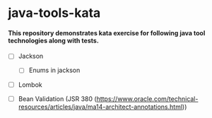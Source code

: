 # java-tools-kata

#### This repository demonstrates kata exercise for following java tool technologies  along with tests.
- [ ] Jackson
   - [ ] Enums in jackson


- [ ] Lombok
 
- [ ] Bean Validation (JSR 380 (https://www.oracle.com/technical-resources/articles/java/ma14-architect-annotations.html))

